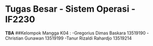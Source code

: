 # Tugas Besar - Sistem Operasi - IF2230
**TBA**
##Kelompok Mangga K04 :
   -Gregorius Dimas Baskara 13519190
   -Christian Gunawan 13519199
   -Tanur Rizaldi Rahardjo 13519214
<!-- ALSA - Vcxsrv -
- Bochs troubleshoot,
-- xserver
https://medium.com/javarevisited/using-wsl-2-with-x-server-linux-on-windows-a372263533c3
https://www.stat.ipb.ac.id/agusms/index.php/2019/01/15/how-to-run-graphical-linux-applications-on-bash-on-ubuntu-on-windows-10/

-- ALSA
https://bbs.archlinux.org/viewtopic.php?id=94696
 -->
